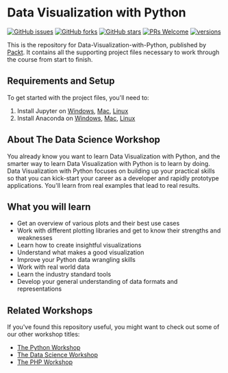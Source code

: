 # Data Visualization with Python
[![GitHub issues](https://img.shields.io/github/issues/PacktWorkshops/Data-Visualization-with-Python.svg)](https://github.com/PacktWorkshops/Data-Visualization-with-Python/issues)
[![GitHub forks](https://img.shields.io/github/forks/PacktWorkshops/Data-Visualization-with-Python.svg)](https://github.com/PacktWorkshops/Data-Visualization-with-Python/network)
[![GitHub stars](https://img.shields.io/github/stars/PacktWorkshops/Data-Visualization-with-Python.svg)](https://github.com/PacktWorkshops/Data-Visualization-with-Python/stargazers)
[![PRs Welcome](https://img.shields.io/badge/PRs-welcome-brightgreen.svg)](https://github.com/PacktWorkshops/Data-Visualization-with-Python/pulls)
[![versions](https://img.shields.io/pypi/pyversions/pybadges.svg)](https://www.python.org/downloads/)

This is the repository for Data-Visualization-with-Python, published by [Packt](https://www.packtpub.com/?utm_source=github). It contains all the supporting project files necessary to work through the course from start to finish.

## Requirements and Setup

To get started with the project files, you'll need to:
1. Install Jupyter on [Windows](https://www.python.org/downloads/windows/), [Mac](https://www.python.org/downloads/mac-osx/), [Linux](https://www.python.org/downloads/source/)
2. Install Anaconda on [Windows](https://www.anaconda.com/distribution/#windows), [Mac](https://www.anaconda.com/distribution/#macos), [Linux](https://www.anaconda.com/distribution/#linux)

## About The Data Science Workshop
You already know you want to learn Data Visualization with Python, and the smarter way to learn Data Visualization with Python is to learn by doing. Data Visualization with Python focuses on building up your practical skills so that you can kick-start your career as a developer and rapidly prototype applications. You'll learn from real examples that lead to real results.

## What you will learn
* Get an overview of various plots and their best use cases
* Work with different plotting libraries and get to know their strengths and weaknesses
* Learn how to create insightful visualizations
* Understand what makes a good visualization
* Improve your Python data wrangling skills
* Work with real world data
* Learn the industry standard tools
* Develop your general understanding of data formats and representations  

## Related Workshops
If you've found this repository useful, you might want to check out some of our other workshop titles:
* [The Python Workshop](https://courses.packtpub.com/courses/python?utm_source=github&utm_medium=repository&utm_campaign=9781839218859&utm_term=Python&utm_content=The%20Python%20Workshop)
* [The Data Science Workshop](https://courses.packtpub.com/courses/data-science?utm_source=github&utm_medium=repository&utm_campaign=9781838981266&utm_term=Data%20Science&utm_content=The%20Data%20Science%20Workshop)
* [The PHP Workshop](https://courses.packtpub.com/courses/php?utm_source=github&utm_medium=repository&utm_campaign=9781838648916&utm_term=PHP&utm_content=The%20PHP%20Workshop)


